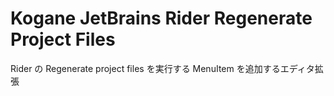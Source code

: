 # Kogane JetBrains Rider Regenerate Project Files

Rider の Regenerate project files を実行する MenuItem を追加するエディタ拡張